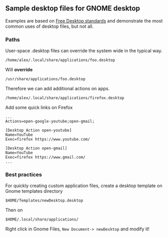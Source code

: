 ## Sample desktop files for GNOME desktop

Examples are based on [Free Desktop standards](http://standards.freedesktop.org/desktop-entry-spec/latest/) and demonstrate the most common uses of desktop files, but not all.

### Paths
User-space .desktop files can override the system wide in the typical way.

```
/home/alex/.local/share/applications/foo.desktop
```

Will **override**

```
/usr/share/applications/foo.desktop
```

Therefore we can add additional actions on apps.

```
/home/alex/.local/share/applications/firefox.desktop
```
Add some quick links on Firefox

```
...
Actions=open-google-youtube;open-gmail;

[Desktop Action open-youtube]
Name=YouTube
Exec=firefox https://www.youtube.com/

[Desktop Action open-gmail]
Name=YouTube
Exec=firefox https://www.gmail.com/
...

```

### Best practices

For quickly creating custom application files, create a desktop template on Gnome templates directory

```
$HOME/Templates/newDesktop.desktop
```

Then on
```
$HOME/.local/share/applications/
```

Right click in Gnome Files, `New Document-> newDesktop` and modify it!
